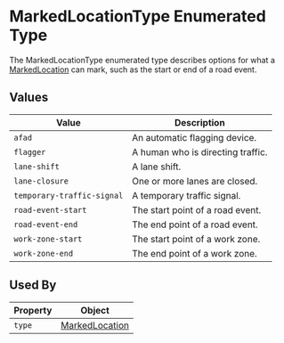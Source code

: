 # MarkedLocationType Enumerated Type
The MarkedLocationType enumerated type describes options for what a [MarkedLocation](/spec-content/objects/MarkedLocation.md) can mark, such as the start or end of a road event.

## Values
Value | Description
--- | ---
`afad` | An automatic flagging device.
`flagger` | A human who is directing traffic.
`lane-shift` | A lane shift.
`lane-closure` | One or more lanes are closed.
`temporary-traffic-signal` | A temporary traffic signal.
`road-event-start` | The start point of a road event.
`road-event-end` | The end point of a road event.
`work-zone-start` | The start point of a work zone.
`work-zone-end` | The end point of a work zone.

## Used By
Property | Object
--- | --- 
`type` | [MarkedLocation](/spec-content/objects/MarkedLocation.md)